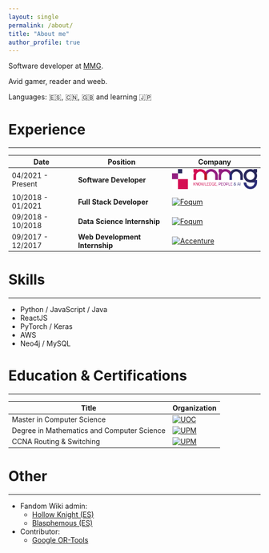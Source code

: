 ```yaml
---
layout: single
permalink: /about/
title: "About me"
author_profile: true
---
```


Software developer at [MMG](https://mmg-ai.com/).

Avid gamer, reader and weeb.

Languages: :es:, :cn:, :uk: and learning :jp:

# Experience

---

| Date              | Position                       | Company                                                                                                                                                            |
| ----------------- | ------------------------------ | ------------------------------------------------------------------------------------------------------------------------------------------------------------------ |
| 04/2021 - Present | **Software Developer**         | <a href="https://mmg-ai.com"><img src="/assets/images/mmg.png" alt="MMG" width="200"/></a>                                                                         |
| 10/2018 - 01/2021 | **Full Stack Developer**       | <a href="https://foqum.io"><img src="https://i.imgur.com/NeCw0UF.png" alt="Foqum" width="200"/></a>                                                                |
| 09/2018 - 10/2018 | **Data Science Internship**    | <a href="https://foqum.io"><img src="https://i.imgur.com/NeCw0UF.png" alt="Foqum" width="200"/></a>                                                                |
| 09/2017 - 12/2017 | **Web Development Internship** | <a href="https://www.accenture.com"><img src="https://www.appian.com/wp-content/uploads/2019/04/Acc_Logo_Black_Purple_RGB-2.png" alt="Accenture" width="200"/></a> |

# Skills

---

- Python / JavaScript / Java
- ReactJS
- PyTorch / Keras
- AWS
- Neo4j / MySQL

# Education & Certifications

---

| Title                                      | Organization                                                                                                                                                                                  |
| ------------------------------------------ | --------------------------------------------------------------------------------------------------------------------------------------------------------------------------------------------- |
| Master in Computer Science                 | <a href="https://www.uoc.edu/"><img src="https://upload.wikimedia.org/wikipedia/commons/a/a3/Logo_blau_uoc.png" alt="UOC" width="200"/></a>                                                   |
| Degree in Mathematics and Computer Science | <a href="https://www.upm.es"><img src="https://www.upm.es/sfs/Rectorado/Gabinete%20del%20Rector/Logos/UPM/CEI/LOGOTIPO%20leyenda%20color%20JPG%20p.png" alt="UPM" width="200"/></a>           |
| CCNA Routing & Switching                   | <a href="https://www.cisco.com"><img src="https://upload.wikimedia.org/wikipedia/commons/thumb/0/08/Cisco_logo_blue_2016.svg/1200px-Cisco_logo_blue_2016.svg.png" alt="UPM" width="200"/></a> |

# Other

---

- Fandom Wiki admin:
  - [Hollow Knight (ES)](https://hollowknight.fandom.com/es/wiki/Hollow_Knight_Wiki)
  - [Blasphemous (ES)](https://blasphemous.fandom.com/es/wiki/Blasphemous_Wiki)
- Contributor:
  - [Google OR-Tools](https://github.com/google/or-tools)
